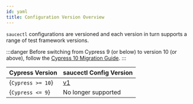 ```yaml
---
id: yaml
title: Configuration Version Overview
---
```


`saucectl` configurations are versioned and each version in turn supports a range of test framework versions.

:::danger
Before switching from Cypress 9 (or below) to version 10 (or above), follow the [Cypress 10 Migration Guide](https://docs.cypress.io/guides/references/migration-guide#Migrating-to-Cypress-version-10-0).
:::

| Cypress Version | saucectl Config Version |
| --------------- | ----------------------- |
| {`Cypress >= 10`}   | [v1](v1)                |
| {`Cypress <= 9`}    | No longer supported     |
